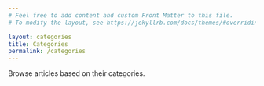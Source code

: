 ```yaml
---
# Feel free to add content and custom Front Matter to this file.
# To modify the layout, see https://jekyllrb.com/docs/themes/#overriding-theme-defaults

layout: categories
title: Categories
permalink: /categories
---
```


Browse articles based on their categories.

